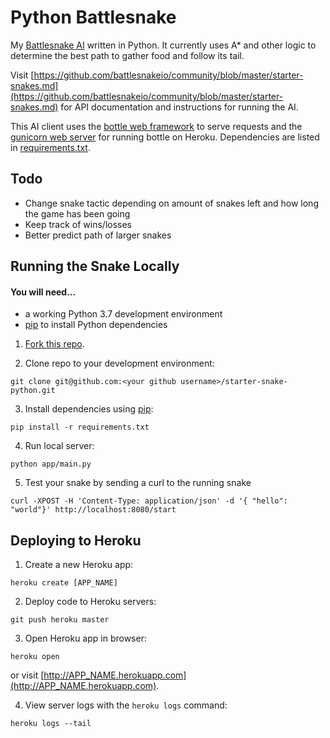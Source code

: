 # Python Battlesnake

My [Battlesnake AI](http://battlesnake.io) written in Python. It currently uses A\* and other logic to determine the best path to gather food and follow its tail.

Visit [https://github.com/battlesnakeio/community/blob/master/starter-snakes.md](https://github.com/battlesnakeio/community/blob/master/starter-snakes.md) for API documentation and instructions for running the AI.

This AI client uses the [bottle web framework](http://bottlepy.org/docs/dev/index.html) to serve requests and the [gunicorn web server](http://gunicorn.org/) for running bottle on Heroku. Dependencies are listed in [requirements.txt](requirements.txt).

## Todo

- Change snake tactic depending on amount of snakes left and how long the game has been going
- Keep track of wins/losses
- Better predict path of larger snakes

## Running the Snake Locally

#### You will need...

- a working Python 3.7 development environment
- [pip](https://pip.pypa.io/en/latest/installing.html) to install Python dependencies

1. [Fork this repo](https://github.com/battlesnakeio/starter-snake-python/fork).

2. Clone repo to your development environment:

```
git clone git@github.com:<your github username>/starter-snake-python.git
```

3. Install dependencies using [pip](https://pip.pypa.io/en/latest/installing.html):

```
pip install -r requirements.txt
```

4. Run local server:

```
python app/main.py
```

5. Test your snake by sending a curl to the running snake

```
curl -XPOST -H 'Content-Type: application/json' -d '{ "hello": "world"}' http://localhost:8080/start
```

## Deploying to Heroku

1. Create a new Heroku app:

```
heroku create [APP_NAME]
```

2. Deploy code to Heroku servers:

```
git push heroku master
```

3. Open Heroku app in browser:

```
heroku open
```

or visit [http://APP_NAME.herokuapp.com](http://APP_NAME.herokuapp.com).

4. View server logs with the `heroku logs` command:

```
heroku logs --tail
```
